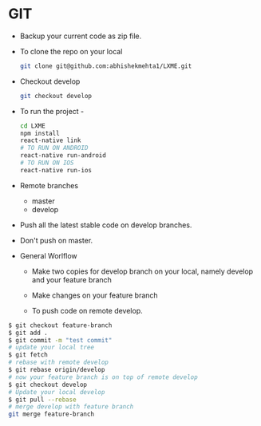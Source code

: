 # GIT

- Backup your current code as zip file.

- To clone the repo on your local
  ```bash
  git clone git@github.com:abhishekmehta1/LXME.git
  ```
- Checkout develop
  ```bash
  git checkout develop
  ```
- To run the project -

  ```bash
  cd LXME
  npm install
  react-native link
  # TO RUN ON ANDROID
  react-native run-android
  # TO RUN ON IOS
  react-native run-ios
  ```

- Remote branches

  - master
  - develop

- Push all the latest stable code on develop branches.

- Don't push on master.

- General Worlflow

  - Make two copies for develop branch on your local, namely develop and your feature branch

  - Make changes on your feature branch

  - To push code on remote develop.

```bash
$ git checkout feature-branch
$ git add .
$ git commit -m "test commit"
# update your local tree
$ git fetch
# rebase with remote develop
$ git rebase origin/develop
# now your feature branch is on top of remote develop
$ git checkout develop
# Update your local develop
$ git pull --rebase
# merge develop with feature branch
git merge feature-branch
```
